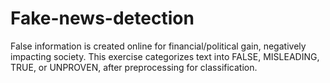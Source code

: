 # Fake-news-detection
False information is created online for financial/political gain, negatively impacting society. This exercise categorizes text into FALSE, MISLEADING, TRUE, or UNPROVEN, after preprocessing for classification.
